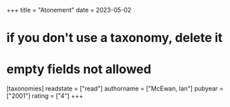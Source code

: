 +++
title = "Atonement"
date = 2023-05-02
# if you don't use a taxonomy, delete it
# empty fields not allowed
[taxonomies]
  readstate = ["read"]
  authorname = ["McEwan, Ian"]
  pubyear = ["2001"]
  rating = ["4"]
+++

